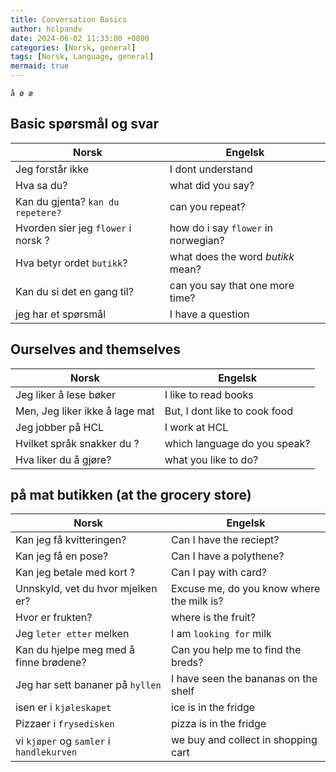 ```yaml
---
title: Conversation Basics 
author: hclpandv
date: 2024-06-02 11:33:00 +0800
categories: [Norsk, general]
tags: [Norsk, Language, general]
mermaid: true
---
```


`å ø æ`

<link rel="stylesheet" href="https://cdnjs.cloudflare.com/ajax/libs/font-awesome/6.0.0-beta3/css/all.min.css">
<script src="{{ '/assets/js/custom.js' | relative_url }}"></script>

## Basic spørsmål og svar

| Norsk  | Engelsk |
|---|---|
| Jeg forstår ikke  |  I dont understand |
| Hva sa du?  |  what did you say? |
| Kan du gjenta? `kan du repetere?`| can you repeat? |
| Hvorden sier jeg `flower` i norsk ? | how do i say `flower` in norwegian?  |
| Hva betyr ordet `butikk`? | what does the word *butikk* mean? |
| Kan du si det en gang til? | can you say that one more time? |
| jeg har et spørsmål | I have a question |

## Ourselves and themselves

| Norsk  | Engelsk |
|---|---|
| Jeg liker å lese bøker  |  I like to read books |
| Men, Jeg liker ikke å lage mat  |  But, I dont like to cook food |
| Jeg jobber på HCL | I work at HCL|
| Hvilket språk snakker du ? | which language do you speak? |
| Hva liker du å gjøre? | what you like to do? |

## på mat butikken (at the grocery store)

| Norsk  | Engelsk |
|---|---|
| Kan jeg få kvitteringen? | Can I have the reciept? |
| Kan jeg få en pose? | Can I have a polythene? |
| Kan jeg betale med kort ? | Can I pay with card? |
| Unnskyld, vet du hvor mjelken er? | Excuse me, do you know where the milk is? |
| Hvor er frukten? | where is the fruit? |
| Jeg `leter etter` melken | I am `looking for` milk |
| Kan du hjelpe meg med å finne brødene?  | Can you help me to find the breds? |
| Jeg har sett bananer på `hyllen` |  I have seen the bananas on the shelf |
| isen er i `kjøleskapet`  |  ice is in the fridge |
| Pizzaer i `frysedisken`  |  pizza is in the fridge |
| vi `kjøper` og `samler` i `handlekurven`  |  we buy and collect in shopping cart |
